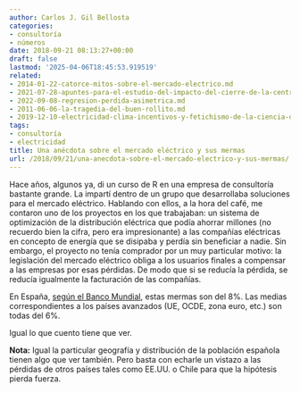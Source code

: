 ```yaml
---
author: Carlos J. Gil Bellosta
categories:
- consultoría
- números
date: 2018-09-21 08:13:27+00:00
draft: false
lastmod: '2025-04-06T18:45:53.919519'
related:
- 2014-01-22-catorce-mitos-sobre-el-mercado-electrico.md
- 2021-07-28-apuntes-para-el-estudio-del-impacto-del-cierre-de-la-central-nuclear-de-garona-en-el-precio-de-la-electricidad-en-espana.md
- 2022-09-08-regresion-perdida-asimetrica.md
- 2011-06-06-la-tragedia-del-buen-rollito.md
- 2019-12-10-electricidad-clima-incentivos-y-fetichismo-de-la-ciencia-de-datos.md
tags:
- consultoría
- electricidad
title: Una anécdota sobre el mercado eléctrico y sus mermas
url: /2018/09/21/una-anecdota-sobre-el-mercado-electrico-y-sus-mermas/
---
```


Hace años, algunos ya, di un curso de R en una empresa de consultoría bastante grande. La impartí dentro de un grupo que desarrollaba soluciones para el mercado eléctrico. Hablando con ellos, a la hora del café, me contaron uno de los proyectos en los que trabajaban: un sistema de optimización de la distribución eléctrica que podía ahorrar millones (no recuerdo bien la cifra, pero era impresionante) a las compañías eléctricas en concepto de energía que se disipaba y perdía sin beneficiar a nadie. Sin embargo, el proyecto no tenía comprador por un muy particular motivo: la legislación del mercado eléctrico obliga a los usuarios finales a compensar a las empresas por esas pérdidas. De modo que si se reducía la pérdida, se reducía igualmente la facturación de las compañías.

En España, [según el Banco Mundial](https://datos.bancomundial.org/indicador/EG.ELC.LOSS.ZS), estas mermas son del 8%. Las medias correspondientes a los países avanzados (UE, OCDE, zona euro, etc.) son todas del 6%.

Igual lo que cuento tiene que ver.

**Nota:** Igual la particular geografía y distribución de la población española tienen algo que ver también. Pero basta con echarle un vistazo a las pérdidas de otros países tales como EE.UU. o Chile para que la hipótesis pierda fuerza.